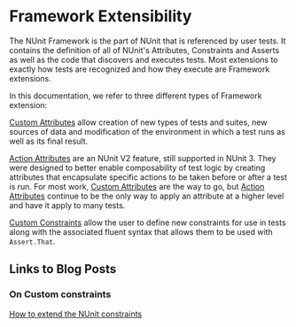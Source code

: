 # Framework Extensibility

The NUnit Framework is the part of NUnit that is referenced by user tests. It contains the definition of all of NUnit's Attributes, Constraints and Asserts as well as the code that discovers and executes tests. Most extensions to exactly how tests are recognized and how they execute are Framework extensions.

In this documentation, we refer to three different types of Framework extension:

[Custom Attributes](Custom-Attributes.md) allow creation of new types of tests and suites, new sources of data and modification of the environment in which a test runs as well as its final result.

[Action Attributes](Action-Attributes.md) are an NUnit V2 feature, still supported in NUnit 3. They were designed to better enable composability of test logic by creating attributes that encapsulate specific actions to be taken before or after a test is run. For most work, [Custom Attributes](Custom-Attributes.md) are the way to go, but [Action Attributes](Action-Attributes.md) continue to be the only way to apply an attribute at a higher level and have it apply to many tests.

[Custom Constraints](Custom-Constraints.md) allow the user to define new constraints for use in tests along with the associated fluent syntax that allows them to be used with `Assert.That`.

## Links to Blog Posts

### On Custom constraints

[How to extend the NUnit constraints](https://hermit.no/how-to-extend-the-nunit-constraints/)
